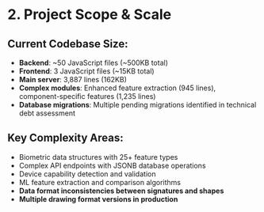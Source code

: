 # 2. Project Scope & Scale

## Current Codebase Size:
- **Backend**: ~50 JavaScript files (~500KB total)
- **Frontend**: 3 JavaScript files (~15KB total)
- **Main server**: 3,887 lines (162KB)
- **Complex modules**: Enhanced feature extraction (945 lines), component-specific features (1,235 lines)
- **Database migrations**: Multiple pending migrations identified in technical debt assessment

## Key Complexity Areas:
- Biometric data structures with 25+ feature types
- Complex API endpoints with JSONB database operations
- Device capability detection and validation
- ML feature extraction and comparison algorithms
- **Data format inconsistencies between signatures and shapes**
- **Multiple drawing format versions in production**